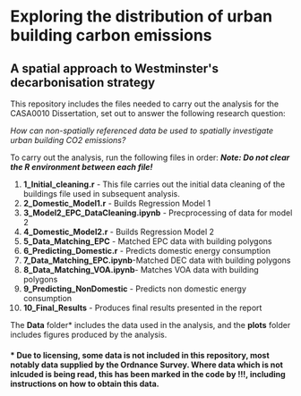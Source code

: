 # Exploring the distribution of urban building carbon emissions
## A spatial approach to Westminster's decarbonisation strategy

This repository includes the files needed to carry out the analysis for the CASA0010 Dissertation, set out to answer the following research question: 

*How can non-spatially referenced data be used to spatially investigate urban building CO2 emissions?*

To carry out the analysis, run the following files in order: 
***Note: Do not clear the R environment between each file!***

1. **1_Initial_cleaning.r** - This file carries out the initial data cleaning of the buildings file used in subsequent analysis.
2. **2_Domestic_Model1.r** - Builds Regression Model 1 
3. **3_Model2_EPC_DataCleaning.ipynb** - Precprocessing of data for model 2
4. **4_Domestic_Model2.r** - Builds Regression Model 2
5. **5_Data_Matching_EPC** - Matched EPC data with building polygons
6. **6_Predicting_Domestic.r** - Predicts domestic energy consumption
7. **7_Data_Matching_EPC.ipynb**-Matched DEC data with building polygons
8. **8_Data_Matching_VOA.ipynb**- Matches VOA data with building polygons
9. **9_Predicting_NonDomestic** - Predicts non domestic energy consumption
10. **10_Final_Results** - Produces final results presented in the report

The **Data** folder* includes the data used in the analysis, and the **plots** folder includes figures produced by the analysis. 

#### * Due to licensing, some data is not included in this repository, most notably data supplied by the Ordnance Survey. Where data which is not inlcuded is being read, this has been marked in the code by !!!, including instructions on how to obtain this data. 


